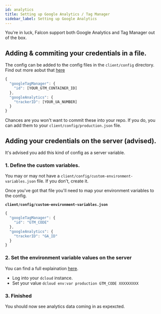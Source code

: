 ```yaml
---
id: analytics
title: Setting up Google Analytics / Tag Manager
sidebar_label: Setting up Google Analytics
---
```


You're in luck, Falcon support both Google Analytics and Tag Manager out of the box.

## Adding & commiting your credentials in a file.

The config can be added to the config files in the `client/config` directory. Find out more aobut that [here](/docs/platform/client/configuration)

```js
{
  "googleTagManager": {
    "id": [YOUR_GTM_CONTAINER_ID]
  },
  "googleAnalytics": {
    "trackerID": [YOUR_UA_NUMBER]
  }
}
```

Chances are you won't want to commit these into your repo. If you do, you can add them to your `client/config/production.json` file.

## Adding your credentials on the server (advised).

It's advised you add this kind of config as a server variable.

### 1. Define the custom variables.

You may or may not have a `client/config/custom-environment-variables.json` file. If you don't, create it.

Once you've got that file you'll need to map your environment variables to the config.

**`client/config/custom-environment-variables.json`**
```js
{
  "googleTagManager": {
    "id": "GTM_CODE"
  },
  "googleAnalytics": {
    "trackerID": "GA_ID"
  }
}
```

### 2. Set the environment variable values on the server

You can find a full explaination [here](/docs/platform/client/configuration#custom-environment-variablesjson).

- Log into your `dcloud` instance.
- Set your value `dcloud env:var production GTM_CODE XXXXXXXXX`

### 3. Finished
You should now see analytics data coming in as expexcted.
